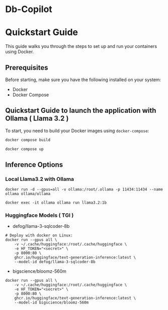 # Db-Copilot

# Quickstart Guide

This guide walks you through the steps to set up and run your containers using Docker.

## Prerequisites

Before starting, make sure you have the following installed on your system:

- Docker
- Docker Compose


## Quickstart Guide to launch the application with Ollama ( Llama 3.2 )


To start, you need to build your Docker images using `docker-compose`:

```bash
docker compose build
```

```bash
docker compose up
```

## Inference Options

### Local Llama3.2 with Ollama

```
docker run -d --gpus=all -v ollama:/root/.ollama -p 11434:11434 --name ollama ollama/ollama

docker exec -it ollama ollama run llama3.2:1b
```

### Huggingface Models ( TGI )

- defog/llama-3-sqlcoder-8b

```
# Deploy with docker on Linux:
docker run --gpus all \
	-v ~/.cache/huggingface:/root/.cache/huggingface \
 	-e HF_TOKEN="<secret>" \
	-p 8000:80 \
	ghcr.io/huggingface/text-generation-inference:latest \
	--model-id defog/llama-3-sqlcoder-8b
```
- bigscience/bloomz-560m

```
docker run --gpus all \
	-v ~/.cache/huggingface:/root/.cache/huggingface \
 	-e HF_TOKEN="<secret>" \
	-p 8000:80 \
	ghcr.io/huggingface/text-generation-inference:latest \
	--model-id bigscience/bloomz-560m
```
